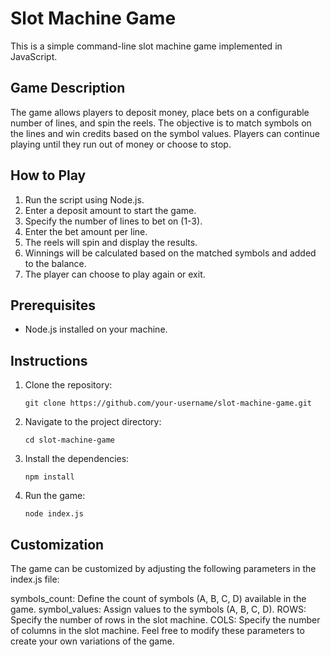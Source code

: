 # Slot Machine Game

This is a simple command-line slot machine game implemented in JavaScript.

## Game Description

The game allows players to deposit money, place bets on a configurable number of lines, and spin the reels. The objective is to match symbols on the lines and win credits based on the symbol values. Players can continue playing until they run out of money or choose to stop.

## How to Play

1. Run the script using Node.js.
2. Enter a deposit amount to start the game.
3. Specify the number of lines to bet on (1-3).
4. Enter the bet amount per line.
5. The reels will spin and display the results.
6. Winnings will be calculated based on the matched symbols and added to the balance.
7. The player can choose to play again or exit.

## Prerequisites

- Node.js installed on your machine.

## Instructions

1. Clone the repository:

   ```shell
   git clone https://github.com/your-username/slot-machine-game.git

1. Navigate to the project directory:
   ```shell
   cd slot-machine-game

2. Install the dependencies:
   ```shell
   npm install

3. Run the game:
   ```shell
   node index.js

## Customization
The game can be customized by adjusting the following parameters in the index.js file:

symbols_count: Define the count of symbols (A, B, C, D) available in the game.
symbol_values: Assign values to the symbols (A, B, C, D).
ROWS: Specify the number of rows in the slot machine.
COLS: Specify the number of columns in the slot machine.
Feel free to modify these parameters to create your own variations of the game.
